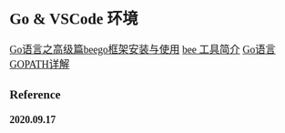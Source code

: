 <font size=4 face='楷体'>

## Go & VSCode 环境

[Go语言之高级篇beego框架安装与使用](https://www.bbsmax.com/A/o75NygLXJW/)
[bee 工具简介](https://beego.me/docs/install/bee.md)
[Go语言GOPATH详解](http://c.biancheng.net/view/88.html)

### Reference

**2020.09.17**
